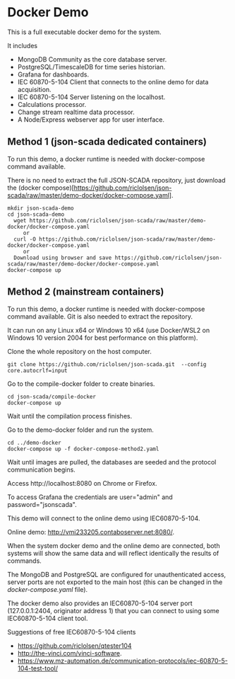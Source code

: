 # Docker Demo

This is a full executable docker demo for the system.

It includes 

* MongoDB Community as the core database server.
* PostgreSQL/TimescaleDB for time series historian.
* Grafana for dashboards.
* IEC 60870-5-104 Client that connects to the online demo for data acquisition.
* IEC 60870-5-104 Server listening on the localhost.
* Calculations processor.
* Change stream realtime data processor.
* A Node/Express webserver app for user interface.

## Method 1 (json-scada dedicated containers)

To run this demo, a docker runtime is needed with docker-compose command available. 

There is no need to extract the full JSON-SCADA repository, just download the (docker compose)[https://github.com/riclolsen/json-scada/raw/master/demo-docker/docker-compose.yaml].

    mkdir json-scada-demo
	cd json-scada-demo
	  wget https://github.com/riclolsen/json-scada/raw/master/demo-docker/docker-compose.yaml
	     or 
	  curl -O https://github.com/riclolsen/json-scada/raw/master/demo-docker/docker-compose.yaml
	     or 
      Download using browser and save https://github.com/riclolsen/json-scada/raw/master/demo-docker/docker-compose.yaml 
	docker-compose up

## Method 2 (mainstream containers)

To run this demo, a docker runtime is needed with docker-compose command available. Git is also needed to extract the repository.

It can run on any Linux x64 or Windows 10 x64 (use Docker/WSL2 on Windows 10 version 2004 for best performance on this platform).

Clone the whole repository on the host computer. 

	git clone https://github.com/riclolsen/json-scada.git  --config core.autocrlf=input

Go to the compile-docker folder to create binaries.

	cd json-scada/compile-docker
	docker-compose up 

Wait until the compilation process finishes.

Go to the demo-docker folder and run the system.
	
	cd ../demo-docker
	docker-compose up -f docker-compose-method2.yaml

Wait until images are pulled, the databases are seeded and the protocol communication begins.

Access http://localhost:8080 on Chrome or Firefox.

To access Grafana the credentials are user="admin" and password="jsonscada".

This demo will connect to the online demo using IEC60870-5-104. 

Online demo: http://vmi233205.contaboserver.net:8080/.

When the system docker demo and the online demo are connected, both systems will show the same data and will reflect identically the results of commands.

The MongoDB and PostgreSQL are configured for unauthenticated access, server ports are not exported to the main host (this can be changed in the _docker-compose.yaml_ file).

The docker demo also provides an IEC60870-5-104 server port (127.0.0.1:2404, originator address 1) that you can connect to using some IEC60870-5-104 client tool.

Suggestions of free IEC60870-5-104 clients 

* https://github.com/riclolsen/qtester104
* http://the-vinci.com/vinci-software.
* https://www.mz-automation.de/communication-protocols/iec-60870-5-104-test-tool/